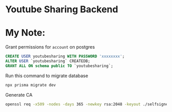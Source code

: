 # Youtube Sharing Backend


# My Note:

Grant permissions for `account` on postgres

```sql
CREATE USER youtubesharing WITH PASSWORD 'xxxxxxxx';
ALTER USER `youtubesharing` CREATEDB;
GRANT ALL ON schema public TO `youtubesharing`; 
```


Run this command to migrate database
```bash
npx prisma migrate dev
```

Generate CA
```bash
openssl req -x509 -nodes -days 365 -newkey rsa:2048 -keyout ./selfsigned.key -out selfsigned.crt

```
